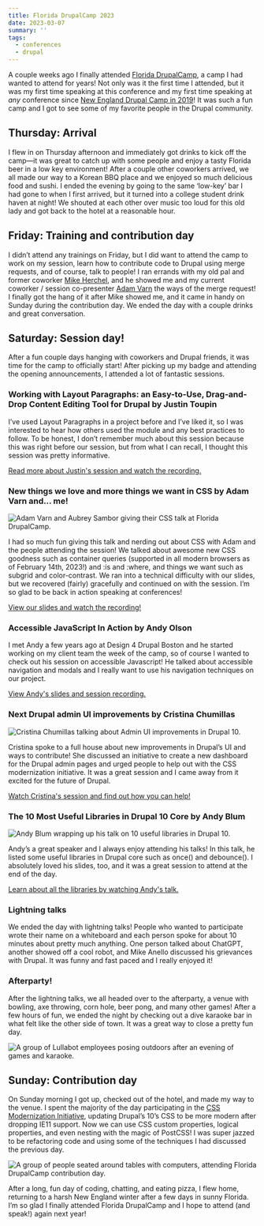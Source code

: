 ```yaml
---
title: Florida DrupalCamp 2023
date: 2023-03-07
summary: ''
tags:
  - conferences
  - drupal
---
```

A couple weeks ago I finally attended [Florida DrupalCamp](https://fldrupal.camp/), a camp I had wanted to attend for years! Not only was it the first time I attended, but it was my first time speaking at this conference and my first time speaking at *any* conference since [New England Drupal Camp in 2019](https://www.star-shaped.org/nedcamp-2019/)! It was such a fun camp and I got to see some of my favorite people in the Drupal community.

## Thursday: Arrival
I flew in on Thursday afternoon and immediately got drinks to kick off the camp—it was great to catch up with some people and enjoy a tasty Florida beer in a low key environment! After a couple other coworkers arrived, we all made our way to a Korean BBQ place and we enjoyed so much delicious food and sushi. I ended the evening by going to the same ‘low-key’ bar I had gone to when I first arrived, but it turned into a college student drink haven at night! We shouted at each other over music too loud for this old lady and got back to the hotel at a reasonable hour.

## Friday: Training and contribution day
I didn’t attend any trainings on Friday, but I did want to attend the camp to work on my session, learn how to contribute code to Drupal using merge requests, and of course, talk to people! I ran errands with my old pal and former coworker [Mike Herchel](https://herchel.com/), and he showed me and my current coworker / session co-presenter [Adam Varn](https://adamv.micro.blog/) the ways of the merge request! I finally got the hang of it after Mike showed me, and it came in handy on Sunday during the contribution day. We ended the day with a couple drinks and great conversation.

## Saturday: Session day!
After a fun couple days hanging with coworkers and Drupal friends, it was time for the camp to officially start! After picking up my badge and attending the opening announcements, I attended a lot of fantastic sessions.

### Working with Layout Paragraphs: an Easy-to-Use, Drag-and-Drop Content Editing Tool for Drupal by Justin Toupin

I’ve used Layout Paragraphs in a project before and I’ve liked it, so I was interested to hear how others used the module and any best practices to follow. To be honest, I don’t remember much about this session because this was right before our session, but from what I can recall, I thought this session was pretty informative.

[Read more about Justin's session and watch the recording.](https://fldrupal.camp/session/working-layout-paragraphs-easy-use-drag-and-drop-content-editing-tool-drupal)

### New things we love and more things we want in CSS by Adam Varn and… me!

![Adam Varn and Aubrey Sambor giving their CSS talk at Florida DrupalCamp.](./images/fldc23-adam-aubrey.jpg 'Picture courtesy of @symfonystation@phpc.social.')

I had so much fun giving this talk and nerding out about CSS with Adam and the people attending the session! We talked about awesome new CSS goodness such as container queries (supported in all modern browsers as of February 14th, 2023!) and :is and :where, and things we want such as subgrid and color-contrast. We ran into a technical difficulty with our slides, but we recovered (fairly) gracefully and continued on with the session. I’m so glad to be back in action speaking at conferences!

[View our slides and watch the recording!](https://fldrupal.camp/session/new-things-we-love-and-more-things-we-want-css)

### Accessible JavaScript In Action by Andy Olson

I met Andy a few years ago at Design 4 Drupal Boston and he started working on my client team the week of the camp, so of course I wanted to check out his session on accessible Javascript! He talked about accessible navigation and modals and I really want to use his navigation techniques on our project.

[View Andy's slides and session recording.](https://fldrupal.camp/session/accessible-javascript-action)

### Next Drupal admin UI improvements by Cristina Chumillas

![Cristina Chumillas talking about Admin UI improvements in Drupal 10.](./images/fldc23-cristina.jpg 'Picture courtesy of @symfonystation@phpc.social.')

Cristina spoke to a full house about new improvements in Drupal’s UI and ways to contribute! She discussed an initiative to create a new dashboard for the Drupal admin pages and urged people to help out with the CSS modernization initiative. It was a great session and I came away from it excited for the future of Drupal.

[Watch Cristina's session and find out how you can help!](https://fldrupal.camp/session/next-drupal-admin-ui-improvements)

### The 10 Most Useful Libraries in Drupal 10 Core by Andy Blum

![Andy Blum wrapping up his talk on 10 useful libraries in Drupal 10.](./images/fldc23-andy.jpg)

Andy’s a great speaker and I always enjoy attending his talks! In this talk, he listed some useful libraries in Drupal core such as once() and debounce(). I absolutely loved his slides, too, and it was a great session to attend at the end of the day.

[Learn about all the libraries by watching Andy's talk.](https://fldrupal.camp/session/10-most-useful-libraries-drupal-10-core)

### Lightning talks

We ended the day with lightning talks! People who wanted to participate wrote their name on a whiteboard and each person spoke for about 10 minutes about pretty much anything. One person talked about ChatGPT, another showed off a cool robot, and Mike Anello discussed his grievances with Drupal. It was funny and fast paced and I really enjoyed it!

### Afterparty!

After the lightning talks, we all headed over to the afterparty, a venue with bowling, axe throwing, corn hole, beer pong, and many other games! After a few hours of fun, we ended the night by checking out a dive karaoke bar in what felt like the other side of town. It was a great way to close a pretty fun day.

![A group of Lullabot employees posing outdoors after an evening of games and karaoke.](./images/fldc23-lullabots.jpg 'The Lullabot crew after games and karaoke. We clearly enjoyed ourselves.')

## Sunday: Contribution day
On Sunday morning I got up, checked out of the hotel, and made my way to the venue. I spent the majority of the day participating in the [CSS Modernization Initiative](https://www.drupal.org/project/drupal/issues/3254529), updating Drupal’s 10’s CSS to be more modern after dropping IE11 support. Now we can use CSS custom properties, logical properties, and even nesting with the magic of PostCSS! I was super jazzed to be refactoring code and using some of the techniques I had discussed the previous day.

![A group of people seated around tables with computers, attending Florida DrupalCamp contribution day.](./images/fldc23-contribution.jpg)

After a long, fun day of coding, chatting, and eating pizza, I flew home, returning to a harsh New England winter after a few days in sunny Florida. I’m so glad I finally attended Florida DrupalCamp and I hope to attend (and speak!) again next year!
